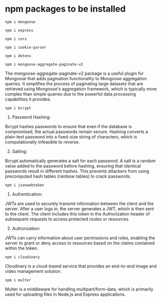 # npm packages to be installed 
```
npm i mongoose
```
```
npm i express
```
```
npm i cors
```
```
npm i cookie-parser
```
```
npm i dotenv
```
```
npm i mongoose-aggregate-paginate-v2
```
The mongoose-aggregate-paginate-v2 package is a useful plugin for Mongoose that adds pagination functionality to Mongoose aggregation queries. It simplifies the process of paginating large datasets that are retrieved using Mongoose's aggregation framework, which is typically more complex than simple queries due to the powerful data processing capabilities it provides.

```
npm i bcrypt
```
1. Password Hashing:

Bcrypt hashes passwords to ensure that even if the database is compromised, the actual passwords remain secure.
Hashing converts a plain-text password into a fixed-size string of characters, which is computationally infeasible to reverse.

2. Salting:

Bcrypt automatically generates a salt for each password.
A salt is a random value added to the password before hashing, ensuring that identical passwords result in different hashes. This prevents attackers from using precomputed hash tables (rainbow tables) to crack passwords.

```
npm i jsonwebtoken
```
1. Authentication:

JWTs are used to securely transmit information between the client and the server. After a user logs in, the server generates a JWT, which is then sent to the client. The client includes this token in the Authorization header of subsequent requests to access protected routes or resources.

2. Authorization:

JWTs can carry information about user permissions and roles, enabling the server to grant or deny access to resources based on the claims contained within the token.

```
npm i cloudinary
```
Cloudinary is a cloud-based service that provides an end-to-end image and video management solution.

```
npm i multer
```
Multer is a middleware for handling multipart/form-data, which is primarily used for uploading files in Node.js and Express applications.